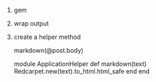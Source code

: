 1. gem
2. wrap output
3. create a helper method

    markdown(@post.body)

    module ApplicationHelper
      def markdown(text)
        Redcarpet.new(text).to_html.html_safe
      end
    end

